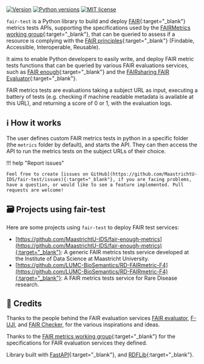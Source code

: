 [![Version](https://img.shields.io/pypi/v/fair-test)](https://pypi.org/project/fair-test) [![Python versions](https://img.shields.io/pypi/pyversions/fair-test)](https://pypi.org/project/fair-test) [![MIT license](https://img.shields.io/badge/license-MIT-success)](https://github.com/MaastrichtU-IDS/fair-test/blob/main/LICENSE)

<!-- [![MIT license](https://img.shields.io/pypi/l/fair-test)](https://github.com/MaastrichtU-IDS/fair-test/blob/main/LICENSE) -->

`fair-test` is a Python library to build and deploy [FAIR](https://www.go-fair.org/fair-principles/){:target="_blank"} metrics tests APIs, supporting the specifications used by the [FAIRMetrics working group](https://github.com/FAIRMetrics/Metrics){:target="_blank"}, that can be queried to assess if a resource is complying with the [FAIR principles](https://www.go-fair.org/fair-principles/){:target="_blank"} (Findable, Accessible, Interoperable, Reusable).

It aims to enable Python developers to easily write, and deploy FAIR metric tests functions that can be queried by various FAIR evaluations services, such as [FAIR enough](https://fair-enough.semanticscience.org/){:target="_blank"} and the [FAIRsharing FAIR Evaluator](https://fairsharing.github.io/FAIR-Evaluator-FrontEnd/){:target="_blank"}.

FAIR metrics tests are evaluations taking a subject URL as input, executing a battery of tests (e.g. checking if machine readable metadata is available at this URL), and returning a score of 0 or 1, with the evaluation logs.

## ℹ️ How it works

The user defines custom FAIR metrics tests in python in a specific folder (the `metrics` folder by default), and starts the API. They can then access the API to run the metrics tests on the subject URLs of their choice.

!!! help "Report issues"

    Feel free to create [issues on GitHub](https://github.com/MaastrichtU-IDS/fair-test/issues){:target="_blank"}, if you are facing problems, have a question, or would like to see a feature implemented. Pull requests are welcome!

## 🗃️ Projects using fair-test

Here are some projects using `fair-test` to deploy FAIR test services:

* [https://github.com/MaastrichtU-IDS/fair-enough-metrics](https://github.com/MaastrichtU-IDS/fair-enough-metrics){:target="_blank"}: A generic  FAIR metrics tests service developed at the Institute of Data Science at Maastricht University.
* [https://github.com/LUMC-BioSemantics/RD-FAIRmetric-F4](https://github.com/LUMC-BioSemantics/RD-FAIRmetric-F4){:target="_blank"}: A FAIR metrics tests service for Rare Disease research.

## 🤝 Credits

Thanks to the people behind the FAIR evaluation services [FAIR evaluator](https://fairsharing.github.io/FAIR-Evaluator-FrontEnd/#!/), [F-UJI](https://f-uji.net/), and [FAIR Checker](https://fair-checker.france-bioinformatique.fr/), for the various inspirations and ideas.

Thanks to the [FAIR metrics working group](https://github.com/FAIRMetrics/Metrics){:target="_blank"} for the specifications for FAIR evaluation services they defined.

Library built with [FastAPI](https://fastapi.tiangolo.com/){:target="_blank"}, and [RDFLib](https://github.com/RDFLib/rdflib){:target="_blank"}.